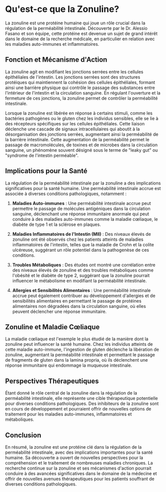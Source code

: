 # Qu'est-ce que la Zonuline?

La zonuline est une protéine humaine qui joue un rôle crucial dans la régulation de la perméabilité intestinale. Découverte par le Dr. Alessio Fasano et son équipe, cette protéine est devenue un sujet de grand intérêt dans le domaine de la recherche médicale, en particulier en relation avec les maladies auto-immunes et inflammatoires.

## Fonction et Mécanisme d'Action

La zonuline agit en modifiant les jonctions serrées entre les cellules épithéliales de l'intestin. Les jonctions serrées sont des structures protéiques qui maintiennent la cohésion des cellules épithéliales, formant ainsi une barrière physique qui contrôle le passage des substances entre l'intérieur de l'intestin et la circulation sanguine. En régulant l'ouverture et la fermeture de ces jonctions, la zonuline permet de contrôler la perméabilité intestinale.

Lorsque la zonuline est libérée en réponse à certains stimuli, comme les bactéries pathogènes ou le gluten chez les individus sensibles, elle se lie à des récepteurs spécifiques sur les cellules épithéliales. Cette liaison déclenche une cascade de signaux intracellulaires qui aboutit à la désorganisation des jonctions serrées, augmentant ainsi la perméabilité de la barrière intestinale. Cette augmentation de la perméabilité permet le passage de macromolécules, de toxines et de microbes dans la circulation sanguine, un phénomène souvent désigné sous le terme de "leaky gut" ou "syndrome de l'intestin perméable".

## Implications pour la Santé

La régulation de la perméabilité intestinale par la zonuline a des implications significatives pour la santé humaine. Une perméabilité intestinale accrue est associée à diverses conditions pathologiques, notamment :

1. **Maladies Auto-immunes** : Une perméabilité intestinale accrue peut permettre le passage de molécules antigéniques dans la circulation sanguine, déclenchant une réponse immunitaire anormale qui peut conduire à des maladies auto-immunes comme la maladie cœliaque, le diabète de type 1 et la sclérose en plaques.

2. **Maladies Inflammatoires de l'Intestin (MII)** : Des niveaux élevés de zonuline ont été observés chez les patients atteints de maladies inflammatoires de l'intestin, telles que la maladie de Crohn et la colite ulcéreuse, suggérant un rôle potentiel dans la pathogenèse de ces conditions.

3. **Troubles Métaboliques** : Des études ont montré une corrélation entre des niveaux élevés de zonuline et des troubles métaboliques comme l'obésité et le diabète de type 2, suggérant que la zonuline pourrait influencer le métabolisme en modifiant la perméabilité intestinale.

4. **Allergies et Sensibilités Alimentaires** : Une perméabilité intestinale accrue peut également contribuer au développement d'allergies et de sensibilités alimentaires en permettant le passage de protéines alimentaires non dégradées dans la circulation sanguine, où elles peuvent déclencher une réponse immunitaire.

## Zonuline et Maladie Cœliaque

La maladie cœliaque est l'exemple le plus étudié de la manière dont la zonuline peut influencer la santé humaine. Chez les individus atteints de cette maladie auto-immune, l'ingestion de gluten déclenche la libération de zonuline, augmentant la perméabilité intestinale et permettant le passage de fragments de gluten dans la lamina propria, où ils déclenchent une réponse immunitaire qui endommage la muqueuse intestinale.

## Perspectives Thérapeutiques

Étant donné le rôle central de la zonuline dans la régulation de la perméabilité intestinale, elle représente une cible thérapeutique potentielle pour diverses conditions pathologiques. Des inhibiteurs de la zonuline sont en cours de développement et pourraient offrir de nouvelles options de traitement pour les maladies auto-immunes, inflammatoires et métaboliques.

## Conclusion

En résumé, la zonuline est une protéine clé dans la régulation de la perméabilité intestinale, avec des implications importantes pour la santé humaine. Sa découverte a ouvert de nouvelles perspectives pour la compréhension et le traitement de nombreuses maladies chroniques. La recherche continue sur la zonuline et ses mécanismes d'action pourrait conduire à des avancées significatives dans le domaine de la médecine et offrir de nouvelles avenues thérapeutiques pour les patients souffrant de diverses conditions pathologiques.